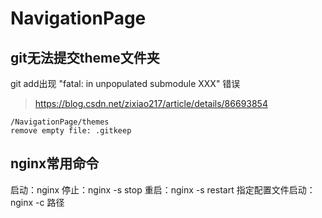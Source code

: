 # NavigationPage

## git无法提交theme文件夹
git add出现 "fatal: in unpopulated submodule XXX" 错误
> https://blog.csdn.net/zixiao217/article/details/86693854

```
/NavigationPage/themes
remove empty file: .gitkeep
```

## nginx常用命令
启动：nginx
停止：nginx -s stop
重启：nginx -s restart
指定配置文件启动：nginx -c 路径
